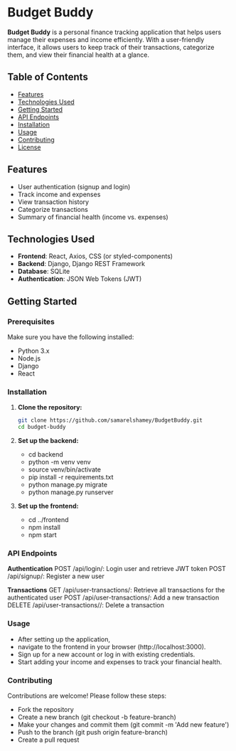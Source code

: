 # Budget Buddy

**Budget Buddy** is a personal finance tracking application that helps users manage their expenses and income efficiently. With a user-friendly interface, it allows users to keep track of their transactions, categorize them, and view their financial health at a glance.

## Table of Contents

- [Features](#features)
- [Technologies Used](#technologies-used)
- [Getting Started](#getting-started)
- [API Endpoints](#api-endpoints)
- [Installation](#installation)
- [Usage](#usage)
- [Contributing](#contributing)
- [License](#license)

## Features

- User authentication (signup and login)
- Track income and expenses
- View transaction history
- Categorize transactions
- Summary of financial health (income vs. expenses)

## Technologies Used

- **Frontend**: React, Axios, CSS (or styled-components)
- **Backend**: Django, Django REST Framework
- **Database**: SQLite
- **Authentication**: JSON Web Tokens (JWT)

## Getting Started

### Prerequisites

Make sure you have the following installed:

- Python 3.x
- Node.js
- Django
- React

### Installation

1. **Clone the repository:**

   ```bash
   git clone https://github.com/samarelshamey/BudgetBuddy.git
   cd budget-buddy

2. **Set up the backend:**
    - cd backend
    - python -m venv venv
    - source venv/bin/activate
    - pip install -r requirements.txt
    - python manage.py migrate
    - python manage.py runserver

3. **Set up the frontend:**
    - cd ../frontend
    - npm install
    - npm start

### API Endpoints

**Authentication**
POST /api/login/: Login user and retrieve JWT token
POST /api/signup/: Register a new user

**Transactions**
GET /api/user-transactions/: Retrieve all transactions for the authenticated user
POST /api/user-transactions/: Add a new transaction
DELETE /api/user-transactions/<id>/: Delete a transaction

### Usage
- After setting up the application, 
- navigate to the frontend in your browser (http://localhost:3000).
- Sign up for a new account or log in with existing credentials.
- Start adding your income and expenses to track your financial health.

### Contributing
Contributions are welcome! Please follow these steps:

- Fork the repository
- Create a new branch (git checkout -b feature-branch)
- Make your changes and commit them (git commit -m 'Add new feature')
- Push to the branch (git push origin feature-branch)
- Create a pull request